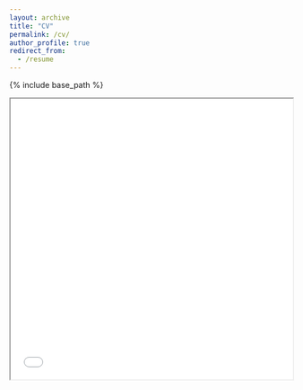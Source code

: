 ```yaml
---
layout: archive
title: "CV"
permalink: /cv/
author_profile: true
redirect_from:
  - /resume
---
```


{% include base_path %}

<html>
  <body>
    <iframe src="ndgiov.github.io/files/NikoleGiovannone_CV.pdf" width="100%" height="500px">
    </iframe>
  </body>
</html>
